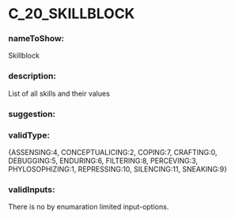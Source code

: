 

# C_20_SKILLBLOCK



  


### nameToShow:
  
Skillblock  


### description:
  
List of all skills and their values  


### suggestion:
  
  


### validType:
  
{ASSENSING:4, CONCEPTUALICING:2, COPING:7, CRAFTING:0, DEBUGGING:5, ENDURING:6, FILTERING:8, PERCEVING:3, PHYLOSOPHIZING:1, REPRESSING:10, SILENCING:11, SNEAKING:9}  


### validInputs:
  
There is no by enumaration limited input-options.

